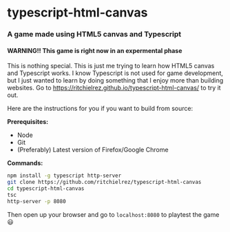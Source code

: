 # typescript-html-canvas 
### A game made using HTML5 canvas and Typescript 
#### WARNING!! This game is right now in an expermental phase

This is nothing special. This is just me trying to learn how HTML5 canvas and Typescript works. I
know Typescript is not used for game development, but I just wanted to learn by doing something that
I enjoy more than building websites. Go to https://ritchielrez.github.io/typescript-html-canvas/ to
try it out.

Here are the instructions for you if you want to build from source:

**Prerequisites:**

- Node
- Git
- (Preferably) Latest version of Firefox/Google Chrome

**Commands:**

```bash
npm install -g typescript http-server
git clone https://github.com/ritchielrez/typescript-html-canvas
cd typescript-html-canvas
tsc
http-server -p 8080
```

Then open up your browser and go to `localhost:8080` to playtest the game 😃
